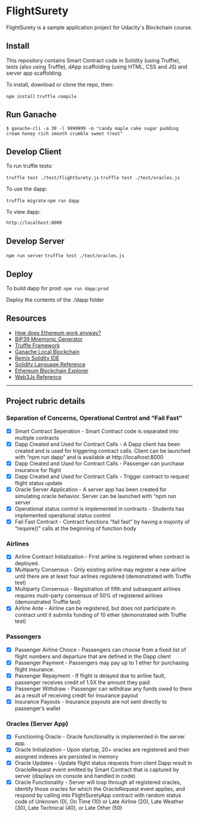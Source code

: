 # FlightSurety

FlightSurety is a sample application project for Udacity's Blockchain course.

## Install

This repository contains Smart Contract code in Solidity (using Truffle), tests (also using Truffle), dApp scaffolding (using HTML, CSS and JS) and server app scaffolding.

To install, download or clone the repo, then:

`npm install`
`truffle compile`

## Run Ganache 

```
$ ganache-cli -a 30 -l 9999999 -m "candy maple cake sugar pudding cream honey rich smooth crumble sweet treat"
```

## Develop Client

To run truffle tests:

`truffle test ./test/flightSurety.js`
`truffle test ./test/oracles.js`

To use the dapp:

`truffle migrate`
`npm run dapp`

To view dapp:

`http://localhost:8000`

## Develop Server

`npm run server`
`truffle test ./test/oracles.js`

## Deploy

To build dapp for prod:
`npm run dapp:prod`

Deploy the contents of the ./dapp folder


## Resources

* [How does Ethereum work anyway?](https://medium.com/@preethikasireddy/how-does-ethereum-work-anyway-22d1df506369)
* [BIP39 Mnemonic Generator](https://iancoleman.io/bip39/)
* [Truffle Framework](http://truffleframework.com/)
* [Ganache Local Blockchain](http://truffleframework.com/ganache/)
* [Remix Solidity IDE](https://remix.ethereum.org/)
* [Solidity Language Reference](http://solidity.readthedocs.io/en/v0.4.24/)
* [Ethereum Blockchain Explorer](https://etherscan.io/)
* [Web3Js Reference](https://github.com/ethereum/wiki/wiki/JavaScript-API)

---

## Project rubric details

### Separation of Concerns, Operational Control and “Fail Fast”

- [x] Smart Contract Seperation - Smart Contract code is separated into multiple contracts
- [x] Dapp Created and Used for Contract Calls - A Dapp client has been created and is used for triggering contract calls. Client can be launched with “npm run dapp” and is available at http://localhost:8000
- [x] Dapp Created and Used for Contract Calls - Passenger can purchase insurance for flight
- [x] Dapp Created and Used for Contract Calls - Trigger contract to request flight status update
- [x] Oracle Server Application - A server app has been created for simulating oracle behavior. Server can be launched with “npm run server
- [x] Operational status control is implemented in contracts - Students has implemented operational status control
- [x] Fail Fast Contract - Contract functions “fail fast” by having a majority of “require()” calls at the beginning of function body

### Airlines

- [x] Airline Contract Initialization - First airline is registered when contract is deployed.
- [x] Multiparty Consensus - Only existing airline may register a new airline until there are at least four airlines registered (demonstrated with Truffle test)
- [x] Multiparty Consensus - Registration of fifth and subsequent airlines requires multi-party consensus of 50% of registered airlines (demonstrated Truffle test)
- [x] Airline Ante - Airline can be registered, but does not participate in contract until it submits funding of 10 ether (demonstrated with Truffle test)

### Passengers

- [x] Passenger Airline Choice - Passengers can choose from a fixed list of flight numbers and departure that are defined in the Dapp client
- [x] Passenger Payment - Passengers may pay up to 1 ether for purchasing flight insurance.
- [x] Passenger Repayment - If flight is delayed due to airline fault, passenger receives credit of 1.5X the amount they paid
- [x] Passenger Withdraw - Passenger can withdraw any funds owed to them as a result of receiving credit for insurance payout
- [x] Insurance Payouts - Insurance payouts are not sent directly to passenger’s wallet

### Oracles (Server App)

- [x] Functioning Oracle - Oracle functionality is implemented in the server app.
- [x] Oracle Initialization - Upon startup, 20+ oracles are registered and their assigned indexes are persisted in memory
- [x] Oracle Updates - Update flight status requests from client Dapp result in OracleRequest event emitted by Smart Contract that is captured by server (displays on console and handled in code)
- [x] Oracle Functionality - Server will loop through all registered oracles, identify those oracles for which the OracleRequest event applies, and respond by calling into FlightSuretyApp contract with random status code of Unknown (0), On Time (10) or Late Airline (20), Late Weather (30), Late Technical (40), or Late Other (50)
